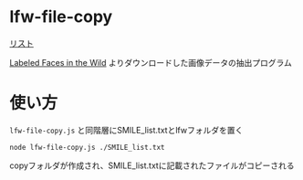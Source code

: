 # lfw-file-copy

[リスト](https://data.mendeley.com/datasets/yz4v8tb3tp/4)

[Labeled Faces in the Wild](http://vis-www.cs.umass.edu/lfw/) よりダウンロードした画像データの抽出プログラム

# 使い方

`lfw-file-copy.js` と同階層にSMILE_list.txtとlfwフォルダを置く

```
node lfw-file-copy.js ./SMILE_list.txt
```

copyフォルダが作成され、SMILE_list.txtに記載されたファイルがコピーされる
